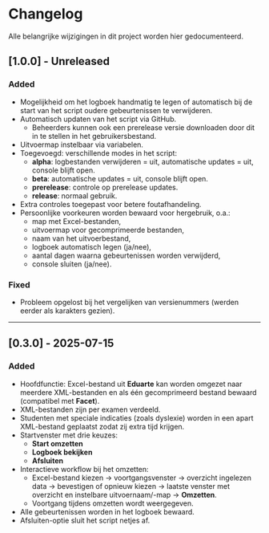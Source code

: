 # Changelog

Alle belangrijke wijzigingen in dit project worden hier gedocumenteerd.

## [1.0.0] - Unreleased
### Added
- Mogelijkheid om het logboek handmatig te legen of automatisch bij de start van het script oudere gebeurtenissen te verwijderen.  
- Automatisch updaten van het script via GitHub.  
  - Beheerders kunnen ook een prerelease versie downloaden door dit in te stellen in het gebruikersbestand.  
- Uitvoermap instelbaar via variabelen.  
- Toegevoegd: verschillende modes in het script:  
  - **alpha**: logbestanden verwijderen = uit, automatische updates = uit, console blijft open.  
  - **beta**: automatische updates = uit, console blijft open.  
  - **prerelease**: controle op prerelease updates.  
  - **release**: normaal gebruik.  
- Extra controles toegepast voor betere foutafhandeling.  
- Persoonlijke voorkeuren worden bewaard voor hergebruik, o.a.:  
  - map met Excel-bestanden,  
  - uitvoermap voor gecomprimeerde bestanden,  
  - naam van het uitvoerbestand,  
  - logboek automatisch legen (ja/nee),  
  - aantal dagen waarna gebeurtenissen worden verwijderd,  
  - console sluiten (ja/nee).  

### Fixed
- Probleem opgelost bij het vergelijken van versienummers (werden eerder als karakters gezien).  

---

## [0.3.0] -  2025-07-15
### Added
- Hoofdfunctie: Excel-bestand uit **Eduarte** kan worden omgezet naar meerdere XML-bestanden en als één gecomprimeerd bestand bewaard (compatibel met **Facet**).  
- XML-bestanden zijn per examen verdeeld.  
- Studenten met speciale indicaties (zoals dyslexie) worden in een apart XML-bestand geplaatst zodat zij extra tijd krijgen.  
- Startvenster met drie keuzes:  
  - **Start omzetten**  
  - **Logboek bekijken**  
  - **Afsluiten**  
- Interactieve workflow bij het omzetten:  
  - Excel-bestand kiezen → voortgangsvenster → overzicht ingelezen data → bevestigen of opnieuw kiezen → laatste venster met overzicht en instelbare uitvoernaam/-map → **Omzetten**.  
  - Voortgang tijdens omzetten wordt weergegeven.  
- Alle gebeurtenissen worden in het logboek bewaard.  
- Afsluiten-optie sluit het script netjes af.  
